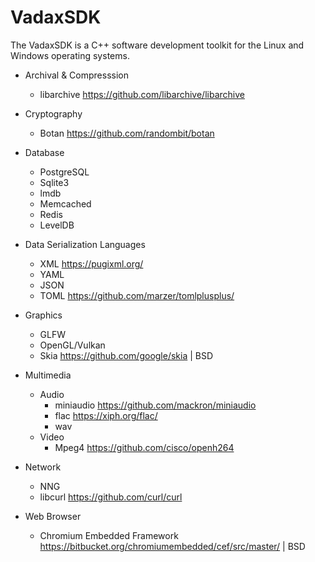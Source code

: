 # VadaxSDK
The VadaxSDK is a C++ software development toolkit for the Linux and Windows operating systems. 

- Archival & Compresssion
  - libarchive https://github.com/libarchive/libarchive

- Cryptography
  - Botan https://github.com/randombit/botan
  
- Database
  - PostgreSQL
  - Sqlite3
  - lmdb
  - Memcached
  - Redis
  - LevelDB

- Data Serialization Languages
  - XML https://pugixml.org/
  - YAML
  - JSON
  - TOML https://github.com/marzer/tomlplusplus/

- Graphics
  - GLFW
  - OpenGL/Vulkan
  - Skia https://github.com/google/skia | BSD

- Multimedia 
  - Audio
    - miniaudio https://github.com/mackron/miniaudio
    - flac https://xiph.org/flac/
    - wav 
  - Video
    -  Mpeg4 https://github.com/cisco/openh264

- Network
  - NNG 
  - libcurl https://github.com/curl/curl

- Web Browser
  - Chromium Embedded Framework https://bitbucket.org/chromiumembedded/cef/src/master/ | BSD

